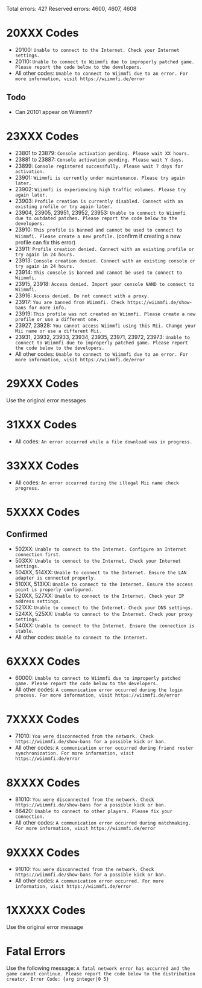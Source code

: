 Total errors: 42?
Reserved errors: 4600, 4607, 4608

# 20XXX Codes
- 20100: `Unable to connect to the Internet. Check your Internet settings.`
- 20110: `Unable to connect to Wiimmfi due to improperly patched game. Please report the code below to the developers.`
- All other codes: `Unable to connect to Wiimmfi due to an error. For more information, visit https://wiimmfi.de/error`

## Todo
- Can 20101 appear on Wiimmfi?

# 23XXX Codes
- 23801 to 23879: `Console activation pending. Please wait XX hours.`
- 23881 to 23887: `Console activation pending. Please wait Y days.`
- 23899: `Console registered successfully. Please wait 7 days for activation.`
- 23901: `Wiimmfi is currently under maintenance. Please try again later.`
- 23902: `Wiimmfi is experiencing high traffic volumes. Please try again later.`
- 23903: `Profile creation is currently disabled. Connect with an existing profile or try again later.`
- 23904, 23905, 23951, 23952, 23953: `Unable to connect to Wiimmfi due to outdated patches. Please report the code below to the developers.`
- 23910: `This profile is banned and cannot be used to connect to Wiimmfi. Please create a new profile.` (confirm if creating a new profile can fix this error)
- 23911: `Profile creation denied. Connect with an existing profile or try again in 24 hours.`
- 23913: `Console creation denied. Connect with an existing console or try again in 24 hours.`
- 23914: `This console is banned and cannot be used to connect to Wiimmfi.`
- 23915, 23918: `Access denied. Import your console NAND to connect to Wiimmfi.`
- 23916: `Access denied. Do not connect with a proxy.`
- 23917: `You are banned from Wiimmfi. Check https://wiimmfi.de/show-bans for more info.`
- 23919: `This profile was not created on Wiimmfi. Please create a new profile or use a different one.`
- 23927, 23928: `You cannot access Wiimmfi using this Mii. Change your Mii name or use a different Mii.`
- 23931, 23932, 23933, 23934, 23935, 23971, 23972, 23973: `Unable to connect to Wiimmfi due to improperly patched game. Please report the code below to the developers.`
- All other codes: `Unable to connect to Wiimmfi due to an error. For more information, visit https://wiimmfi.de/error`

# 29XXX Codes
Use the original error messages

# 31XXX Codes
- All codes: `An error occurred while a file download was in progress.`

# 33XXX Codes
- All codes: `An error occurred during the illegal Mii name check progress.`

# 5XXXX Codes
## Confirmed
- 502XX: `Unable to connect to the Internet. Configure an Internet connection first.`
- 503XX: `Unable to connect to the Internet. Check your Internet settings.`
- 504XX, 514XX: `Unable to connect to the Internet. Ensure the LAN adapter is connected properly.`
- 510XX, 513XX: `Unable to connect to the Internet. Ensure the access point is properly configured.`
- 520XX, 527XX: `Unable to connect to the Internet. Check your IP address settings.`
- 521XX: `Unable to connect to the Internet. Check your DNS settings.`
- 524XX, 525XX: `Unable to connect to the Internet. Check your proxy settings.`
- 540XX: `Unable to connect to the Internet. Ensure the connection is stable.`
- All other codes: `Unable to connect to the Internet.`

# 6XXXX Codes
- 60000: `Unable to connect to Wiimmfi due to improperly patched game. Please report the code below to the developers.`
- All other codes: `A communication error occurred during the login process. For more information, visit https://wiimmfi.de/error`

# 7XXXX Codes
- 71010: `You were disconnected from the network. Check https://wiimmfi.de/show-bans for a possible kick or ban.`
- All other codes: `A communication error occurred during friend roster synchronization. For more information, visit https://wiimmfi.de/error`

# 8XXXX Codes
- 81010: `You were disconnected from the network. Check https://wiimmfi.de/show-bans for a possible kick or ban.`
- 86420: `Unable to connect to other players. Please fix your connection.`
- All other codes: `A communication error occurred during matchmaking. For more information, visit https://wiimmfi.de/error`

# 9XXXX Codes
- 91010: `You were disconnected from the network. Check https://wiimmfi.de/show-bans for a possible kick or ban.`
- All other codes: `A communication error occurred. For more information, visit https://wiimmfi.de/error`

# 1XXXXX Codes
Use the original error message

# Fatal Errors
Use the following message: `A fatal network error has occurred and the game cannot continue. Please report the code below to the distribution creator. Error Code: {arg integer|0 5}`
